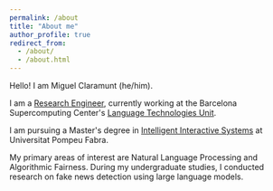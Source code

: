 ```yaml
---
permalink: /about
title: "About me"
author_profile: true
redirect_from: 
  - /about/
  - /about.html
---
```


Hello! I am Miguel Claramunt (he/him).

I am a [Research Engineer](https://www.bsc.es/claramunt-argote-miguel), currently working at the Barcelona Supercomputing Center's [Language Technologies Unit](https://www.bsc.es/discover-bsc/organisation/research-departments/language-technologies-unit).

I am pursuing a Master's degree in [Intelligent Interactive Systems](https://www.upf.edu/web/iis) at Universitat Pompeu Fabra. 

My primary areas of interest are Natural Language Processing and Algorithmic Fairness. During my undergraduate studies, I conducted research on fake news detection using large language models.